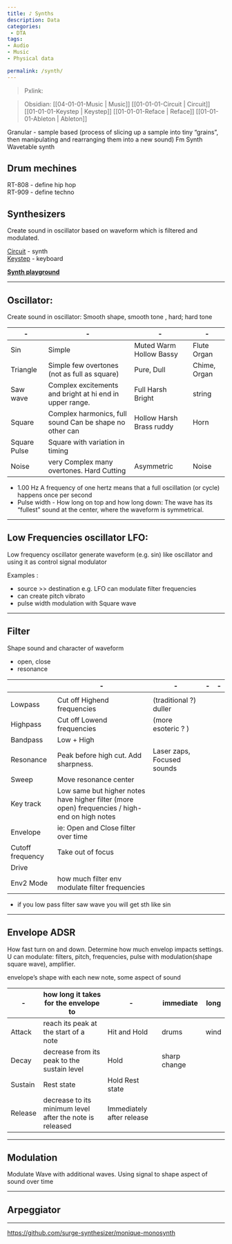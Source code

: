 ```yaml
---
title: ♪ Synths
description: Data
categories:
 - DTA
tags:
- Audio
- Music
- Physical data

permalink: /synth/
---
```

> Pxlink: 


>Obsidian:   [[04-01-01-Music | Music]] [[01-01-01-Circuit | Circuit]] [[01-01-01-Keystep | Keystep]] [[01-01-01-Reface | Reface]] [[01-01-01-Ableton | Ableton]]



Granular - sample based (process of slicing up a sample into tiny “grains”, then manipulating and rearranging them into a new sound)
Fm Synth
Wavetable synth



## Drum mechines

RT-808 - define hip hop   
RT-909 - define techno   


## Synthesizers
Create sound in oscillator based on waveform which is filtered and modulated.

[Circuit](/circuit/) - synth  
[Keystep](/keystep/) - keyboard  




[**Synth playground**](https://learningsynths.ableton.com/en/playground)




---

## Oscillator:
Create sound in oscillator: Smooth shape, smooth tone , hard; hard tone

|-|-|-|-|
|-|-|-|-|
|Sin | Simple | Muted Warm Hollow Bassy |Flute Organ
|Triangle| Simple few overtones  (not as full as square) | Pure, Dull | Chime, Organ
|Saw wave | Complex excitements and bright at hi end in upper range. |  Full Harsh Bright | string
|Square | Complex harmonics, full sound  Can be shape no other can| Hollow Harsh Brass ruddy | Horn
|Square Pulse | Square with variation in timing
|Noise | very Complex many overtones. Hard Cutting  |Asymmetric | Noise



- 1.00 Hz A frequency of one hertz means that a full oscillation (or cycle) happens once per second
- Pulse width - How long on top and how long down: The wave has its “fullest” sound at the center, where the waveform is symmetrical.

---

## Low Frequencies oscillator LFO:
Low frequency oscillator generate waveform (e.g. sin) like oscillator and using it as control signal modulator

Examples :    
- source >> destination e.g. LFO can modulate filter frequencies   
- can create pitch vibrato
- pulse width modulation with  Square wave

---

## Filter
Shape sound and character of waveform
- open, close
- resonance

|     | -   | -   | -   | -   |
| --- | --- | --- | --- | --- |
|     |     |     |     |     |
|Lowpass |  Cut off Highend frequencies  | (traditional ?) duller
|Highpass | Cut off Lowend frequencies  | (more esoteric ? )
|Bandpass | Low + High  
|Resonance | Peak before high cut. Add sharpness. | Laser zaps, Focused sounds  
|Sweep | Move resonance center   
|Key track | Low same but higher notes have higher filter (more open) frequencies / high-end on high notes  
|Envelope | ie: Open and Close filter over time  
|Cutoff frequency | Take out of focus  
|Drive |   
|Env2 Mode  |  how much filter env modulate filter frequencies

-  if you low pass filter saw wave you will get sth like sin  

---

## Envelope ADSR
How fast turn on and down. Determine how much envelop impacts settings. U can modulate: filters, pitch, frequencies, pulse with modulation(shape square wave), amplifier.

 envelope’s shape with each new note, some aspect of sound

|-|how long it takes for the envelope to  |-|immediate| long|
|---|---|---|---|---|
|Attack | reach its peak at the start of a note | Hit and Hold  |  drums  | wind
|Decay | decrease from its peak to the sustain level  | Hold | sharp change
|Sustain | Rest state | Hold Rest state|
|Release | decrease to its minimum level after the note is released | Immediately after release |

---

## Modulation
Modulate Wave with additional waves. Using signal to shape aspect of sound over time



---

## Arpeggiator

----------
https://github.com/surge-synthesizer/monique-monosynth
